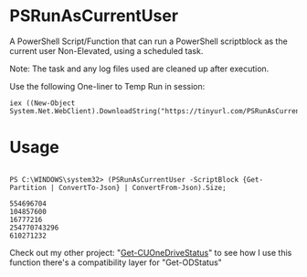 # PSRunAsCurrentUser
A PowerShell Script/Function that can run a PowerShell scriptblock as the current user Non-Elevated, using a scheduled task.

Note: The task and any log files used are cleaned up after execution.

Use the following One-liner to Temp Run in session: 

```
iex ((New-Object System.Net.WebClient).DownloadString("https://tinyurl.com/PSRunAsCurrentUser"));
```

# Usage

```

PS C:\WINDOWS\system32> (PSRunAsCurrentUser -ScriptBlock {Get-Partition | ConvertTo-Json} | ConvertFrom-Json).Size;

554696704
104857600
16777216
254770743296
610271232

```

Check out my other project: "[Get-CUOneDriveStatus](https://github.com/AlecMcCutcheon/Get-CUOneDriveStatus)" to see how I use this function there's a compatibility layer for "Get-ODStatus"
